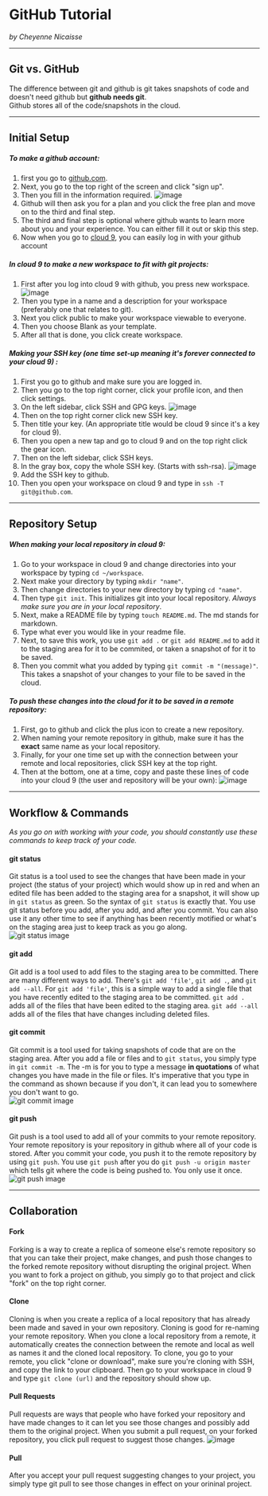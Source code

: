 # GitHub Tutorial

_by Cheyenne Nicaisse_

---
## Git vs. GitHub
The difference between git and github is git takes snapshots of code and doesn't need github but **github needs git**.  
Github stores all of the code/snapshots in the cloud. 


---
## Initial Setup
##### To make a github account:  
1. first you go to [github.com](github.com).  
2. Next, you go to the top right of the screen and click "sign up". 
3. Then you fill in the information required. ![image](https://snag.gy/Aykn39.jpg)
4. Github will then ask you for a plan and you click the free plan and move on to the third and final step.
5. The third and final step is optional where github wants to learn more about you and your experience. You can either fill it out or skip this step. 
6. Now when you go to [cloud 9](c9.io), you can easily log in with your github account

##### In cloud 9 to make a new workspace to fit with git projects:
1. First after you log into cloud 9 with github, you press new workspace.
![image](https://snag.gy/LMxCWZ.jpg)
2. Then you type in a name and a description for your workspace (preferably one that relates to git).
3. Next you click public to make your workspace viewable to everyone.
4. Then you choose Blank as your template.
5. After all that is done, you click create workspace. 

##### Making your SSH key (one time set-up meaning it's forever connected to your cloud 9) :
1. First you go to github and make sure you are logged in.
2. Then you go to the top right corner, click your profile icon, and then click settings.
3. On the left sidebar, click SSH and GPG keys.
![image](https://snag.gy/Fxj4Ch.jpg)
4. Then on the top right corner click new SSH key.
5. Then title your key. (An appropriate title would be cloud 9 since it's a key for cloud 9).
6. Then you open a new tap and go to cloud 9 and on the top right click the gear icon.
7. Then on the left sidebar, click SSH keys.
8. In the gray box, copy the whole SSH key. (Starts with ssh-rsa). 
![image](https://snag.gy/cHmTGr.jpg)
9. Add the SSH key to github.
10. Then you open your workspace on cloud 9 and type in `ssh -T git@github.com`. 


---
## Repository Setup
##### When making your local repository in cloud 9:
1. Go to your workspace in cloud 9 and change directories into your workspace by typing `cd ~/workspace`.
2. Next make your directory by typing `mkdir "name"`.
3. Then change directories to your new directory by typing `cd "name"`.
4. Then type `git init`. This initializes git into your local repository. _Always make sure you are in your local repository_. 
5. Next, make a README file by typing `touch README.md`. The md stands for markdown.
6. Type what ever you would like in your readme file.
7. Next, to save this work, you use `git add .` or `git add README.md` to add it to the staging area for it to be commited, or taken a snapshot of for it to be saved. 
8. Then you commit what you added by typing `git commit -m "(message)"`. This takes a snapshot of your changes to your file to be saved in the cloud.

##### To push these changes into the cloud for it to be saved in a remote repository: 
1. First, go to github and click the plus icon to create a new repository.
2. When naming your remote repository in github, make sure it has the **exact** same name as your local repository. 
3. Finally, for your one time set up with the connection between your remote and local repositories, click SSH key at the top right.
4. Then at the bottom, one at a time, copy and paste these lines of code into your cloud 9 (the user and repository will be your own):
![image](https://snag.gy/LYRyMG.jpg)



---
## Workflow & Commands
_As you go on with working with your code, you should constantly use these commands to keep track of your code._
#### git status  
Git status is a tool used to see the changes that have been made in your project (the status of your project) which would show up in red and when an edited file has been added to the staging area for a snapshot, it will show up in `git status` as green. So the syntax of `git status` is exactly that. You use git status before you add, after you add, and after you commit. You can also use it any other time to see if anything has been recently motified or what's on the staging area just to keep track as you go along.  
![git status image](https://snag.gy/ayT53B.jpg)
#### git add  
Git add is a tool used to add files to the staging area to be committed. There are many different ways to add. There's `git add 'file'`, `git add .`, and `git add --all`. For `git add 'file'`, this is a simple way to add a single file that you have recently edited to the staging area to be committed. `git add .` adds all of the files that have been edited to the staging area. `git add --all` adds all of the files that have changes including deleted files. 
#### git commit  
Git commit is a tool used for taking snapshots of code that are on the staging area. After you add a file or files and to `git status`, you simply type in `git commit -m`. The -m is for you to type a message **in quotations** of what changes you have made in the file or files. It's imperative that you type in the command as shown because if you don't, it can lead you to somewhere you don't want to go.  
![git commit image](https://snag.gy/5RPNVI.jpg)
#### git push  
Git push is a tool used to add all of your commits to your remote repository. Your remote repository is your repository in github where all of your code is stored. After you commit your code, you push it to the remote repository by using `git push`. You use `git push` after you do `git push -u origin master` which tells git where the code is being pushed to. You only use it once.  
![git push image](https://snag.gy/ZRXhEl.jpg) 


---
## Collaboration 
#### Fork  
Forking is a way to create a replica of someone else's remote repository so that you can take their project, make changes, and push those changes to the forked remote repository without disrupting the original project. When you want to fork a project on github, you simply go to that project and click "fork" on the top right corner. 

#### Clone 
Cloning is when you create a replica of a local repository that has already been made and saved in your own repository. Cloning is good for re-naming your remote repository. When you clone a local repository from a remote, it automatically creates the connection between the remote and local as well as names it and the cloned local repository. To clone, you go to your remote, you click "clone or download", make sure you're cloning with SSH, and copy the link to your clipboard. Then go to your workspace in cloud 9 and type `git clone (url)` and the repository should show up.

#### Pull Requests  
Pull requests are ways that people who have forked your repository and have made changes to it can let you see those changes and possibly add them to the original project. When you submit a pull request, on your forked repository, you click pull request to suggest those changes. ![image](https://snag.gy/6NzseH.jpg)

#### Pull 
After you accept your pull request suggesting changes to your project, you simply type git pull to see those changes in effect on your orininal project. 